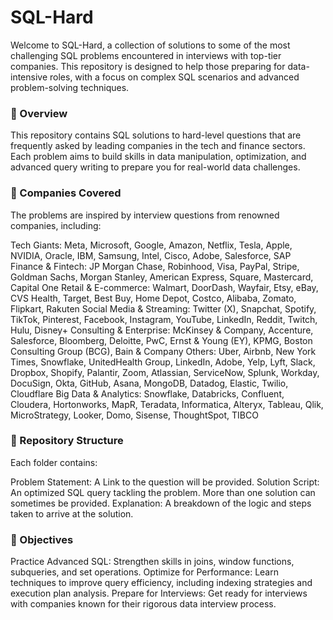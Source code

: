 # SQL-Hard
Welcome to SQL-Hard, a collection of solutions to some of the most challenging SQL problems encountered in interviews with top-tier companies. This repository is designed to help those preparing for data-intensive roles, with a focus on complex SQL scenarios and advanced problem-solving techniques.

### 🌟 Overview
This repository contains SQL solutions to hard-level questions that are frequently asked by leading companies in the tech and finance sectors. Each problem aims to build skills in data manipulation, optimization, and advanced query writing to prepare you for real-world data challenges.

### 💼 Companies Covered
The problems are inspired by interview questions from renowned companies, including:

Tech Giants: Meta, Microsoft, Google, Amazon, Netflix, Tesla, Apple, NVIDIA, Oracle, IBM, Samsung, Intel, Cisco, Adobe, Salesforce, SAP
Finance & Fintech: JP Morgan Chase, Robinhood, Visa, PayPal, Stripe, Goldman Sachs, Morgan Stanley, American Express, Square, Mastercard, Capital One
Retail & E-commerce: Walmart, DoorDash, Wayfair, Etsy, eBay, CVS Health, Target, Best Buy, Home Depot, Costco, Alibaba, Zomato, Flipkart, Rakuten
Social Media & Streaming: Twitter (X), Snapchat, Spotify, TikTok, Pinterest, Facebook, Instagram, YouTube, LinkedIn, Reddit, Twitch, Hulu, Disney+
Consulting & Enterprise: McKinsey & Company, Accenture, Salesforce, Bloomberg, Deloitte, PwC, Ernst & Young (EY), KPMG, Boston Consulting Group (BCG), Bain & Company
Others: Uber, Airbnb, New York Times, Snowflake, UnitedHealth Group, LinkedIn, Adobe, Yelp, Lyft, Slack, Dropbox, Shopify, Palantir, Zoom, Atlassian, ServiceNow, Splunk, Workday, DocuSign, Okta, GitHub, Asana, MongoDB, Datadog, Elastic, Twilio, Cloudflare
Big Data & Analytics: Snowflake, Databricks, Confluent, Cloudera, Hortonworks, MapR, Teradata, Informatica, Alteryx, Tableau, Qlik, MicroStrategy, Looker, Domo, Sisense, ThoughtSpot, TIBCO

### 📂 Repository Structure
Each folder contains:

Problem Statement: A Link to the question will be provided.
Solution Script: An optimized SQL query tackling the problem. More than one solution can sometimes be provided.
Explanation: A breakdown of the logic and steps taken to arrive at the solution.

### 🎯 Objectives
Practice Advanced SQL: Strengthen skills in joins, window functions, subqueries, and set operations.
Optimize for Performance: Learn techniques to improve query efficiency, including indexing strategies and execution plan analysis.
Prepare for Interviews: Get ready for interviews with companies known for their rigorous data interview process.


